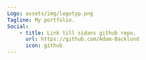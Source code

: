 ```yaml
---
Logo: assets/img/logotyp.png
Tagline: My portfolio.
Social:
    - title: Link till sidans github repo.
      url: https://github.com/Adam-Backlund
      icon: github
---
```

